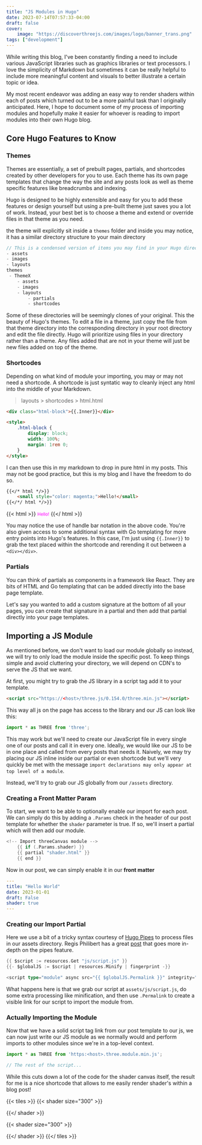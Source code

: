 ```yaml
---
title: "JS Modules in Hugo"
date: 2023-07-14T07:57:33-04:00
draft: false
cover:
    image: "https://discoverthreejs.com/images/logo/banner_trans.png"
tags: ["development"]
---
```


While writing this blog, I've been constantly finding a need to include various JavaScript libraries such as graphics libraries or text processors. I love the simplicity of Markdown but sometimes it can be really helpful to include more meaningful content and visuals to better illustrate a certain topic or idea.

My most recent endeavor was adding an easy way to render shaders within each of posts which turned out to be a more painful task than I originally anticipated. Here, I hope to document some of my process of importing modules and hopefully make it easier for whoever is reading to import modules into their own Hugo blog.

## Core Hugo Features to Know

### Themes

Themes are essentially, a set of prebuilt pages, partials, and shortcodes created by other developers for you to use. Each theme has its own page templates that change the way the site and any posts look as well as theme specific features like breadcrumbs and indexing.

Hugo is designed to be highly extensible and easy for you to add these features or design yourself but using a pre-built theme just saves you a lot of work. Instead, your best bet is to choose a theme and extend or override files in that theme as you need.

the theme will explicitly sit inside a `themes` folder and inside you may notice, it has a similar directory structure to your main directory

```c
// This is a condensed version of items you may find in your Hugo directory
- assets
- images
- layouts
themes
 - ThemeX
    - assets
    - images
    - layouts
        - partials
        - shortcodes
```

Some of these directories will be seemingly clones of your original. This the beauty of Hugo's themes. To edit a file in a theme, just copy the file from that theme directory into the corresponding directory in your root directory and edit the file directly. Hugo will prioritize using files in your directory rather than a theme. Any files added that are not in your theme will just be new files added on top of the theme.

### Shortcodes

Depending on what kind of module your importing, you may or may not need a shortcode. A shortcode is just syntatic way to cleanly inject any html into the middle of your Markdown.

> layouts > shortcodes > html.html
```html
<div class="html-block">{{.Inner}}</div>

<style>
    .html-block {
        display: block;
        width: 100%;
        margin: 1rem 0;
    }
</style>
```

I can then use this in my markdown to drop in pure html in my posts. This may not be good practice, but this is my blog and I have the freedom to do so.

```md
{{</* html */>}}
    <small style="color: magenta;">Hello!</small> 
{{</*/ html */>}}
```
{{< html >}}
    <small style="color: magenta;">Hello!</small> 
{{</ html >}}

You may notice the use of handle bar notation in the above code. You're also given access to some additional syntax with Go templating for more entry points into Hugo's features. In this case, I'm just using `{{.Inner}}` to grab the text placed within the shortcode and rerending it out between a `<div></div>`.

### Partials

You can think of partials as components in a framework like React. They are bits of HTML and Go templating that can be added directly into the base page template.

Let's say you wanted to add a custom signature at the bottom of all your pages, you can create that signature in a partial and then add that partial directly into your page templates.

## Importing a JS Module

As mentioned before, we don't want to load our module globally so instead, we will try to only load the module inside the specific post. To keep things simple and avoid cluttering your directory, we will depend on CDN's to serve the JS that we want.

At first, you might try to grab the JS library in a script tag add it to your template.

```html
<script src="https://<host>/three.js/0.154.0/three.min.js"></script>
```

This way all js on the page has access to the library and our JS can look like this:

```js
import * as THREE from 'three';
```

This may work but we'll need to create our JavaScript file in every single one of our posts and call it in every one. Ideally, we would like our JS to be in one place and called from every posts that needs it. Naively, we may try placing our JS inline inside our partial or even shortcode but we'll very quickly be met with the message `import declarations may only appear at top level of a module`.

Instead, we'll try to grab our JS globally from our `/assets` directory.

### Creating a Front Matter Param

To start, we want to be able to optionally enable our import for each post. We can simply do this by adding a `.Params` check in the header of our post template for whether the `shader` parameter is true. If so, we'll insert a partial which will then add our module.

```go
<!-- Import threeCanvas module -->
    {{ if (.Params.shader) }}
    {{ partial "shader.html" }}
    {{ end }}
```

Now in our post, we can simply enable it in our **front matter**

```yml
---
title: "Hello World"
date: 2023-01-01
draft: False
shader: true
---
```

### Creating our Import Partial

Here we use a bit of a tricky syntax courtesy of [Hugo Pipes](https://gohugo.io/hugo-pipes/introduction/) to process files in our assets directory. Regis Philibert has a great [post](https://www.regisphilibert.com/blog/2018/07/hugo-pipes-and-asset-processing-pipeline/) that goes more in-depth on the pipes feature.

```go
{{ $script := resources.Get "js/script.js" }}
{{- $globalJS := $script | resources.Minify | fingerprint -}}

<script type="module" async src="{{ $globalJS.Permalink }}" integrity="{{ $globalJS.Data.Integrity }}"></script>
```

What happens here is that we grab our script at `assets/js/script.js`, do some extra processing like minification, and then use `.Permalink` to create a visible link for our script to import the module from.

### Actually Importing the Module

Now that we have a solid script tag link from our post template to our js, we can now just write our JS module as we normally would and perform imports to other modules since we're in a top-level context.

```js
import * as THREE from 'https:<host>.three.module.min.js';

// The rest of the script...
```

While this cuts down a lot of the code for the shader canvas itself, the result for me is a nice shortcode that allows to me easily render shader's within a blog post!

{{< tiles >}}
{{< shader size="300" >}}
<script class="fragment-shader" type="x-shader/x-fragment">
    uniform float u_time;
    uniform vec2 u_resolution;

    #define PI 3.1415926538
    #define TAU 6.2831855

    // Inigo Quilez
    vec3 palette( in float t )
    {
        vec3 a = vec3(.5);
        vec3 b = vec3(.5);
        vec3 c = vec3(1.);
        vec3 d = vec3(0.00, 0.33, 0.67);
        return a + b*cos( 6.28318*(c*t+d) );
    }

    float logistic(float x) {
        return 1./(1. + exp(-x));
    }

    float logistic_step(float x) {
        float repeat = 12.*(fract(x)) - 6.; // We want the logistic function between [-6,6]
        return logistic(repeat) + floor(x);
    }

    void main() {
        vec2 uv = (gl_FragCoord.xy*2. - u_resolution.xy) / u_resolution.y;
        float global_dist = length(uv);
        vec4 color;
        float dist = length(uv);
        float angle = atan(uv.y*PI, uv.x*PI);
        float layer_offset = dist*2.*TAU;
        float waves = 1.-sin(dist*5.*TAU - u_time*3.);
        float umbrella = sin(angle*5. + u_time + layer_offset);
        color += vec4(umbrella);
        color += waves;
        color *= vec4(palette(global_dist+u_time*.1),1.);
        color *= pow(color, vec4(1.2)); // Increase contrast
        gl_FragColor = color;
    }
</script>
{{</ shader >}}

{{< shader size="300" >}}
<script class="fragment-shader" type="x-shader/x-fragment">
#ifdef GL_ES
precision mediump float;
#endif

uniform float u_time;
uniform vec2 u_resolution;
uniform vec2 u_mouse;

#define PI 3.1415926538

float square(vec2 uv, vec2 pos, float size) {
    float blur = .02;
    vec2 bot = smoothstep(pos-blur, pos, uv);
    vec2 top = smoothstep(pos+size, pos+size+blur, uv);
    vec2 shape = bot-top;
    return shape.x*shape.y;
}

mat2 rotate(float angle) {
    return mat2(
        cos(angle), -sin(angle),
        sin(angle), cos(angle)
    );
}

void main() {
    vec3 color;
    vec2 uv = (gl_FragCoord.xy*2. - u_resolution.xy) / u_resolution.y;
    float dist = length(uv);
    dist = sin(dist*2. + u_time);
    dist = pow(dist, 8.);

    uv = fract(uv*5.*rotate(u_time*.2) + 3.*sin(u_time*.5))*2. - 1.;

    float shape = square(uv, vec2(-dist/2.), dist);

    shape += smoothstep(-.02, -.01, uv.x) -
     smoothstep(.01, .02, uv.x) +
     smoothstep(-.02, -.01, uv.y) -
     smoothstep(.01, .02, uv.y);
    color = vec3(shape);

    gl_FragColor = vec4(color, 1.);
}
</script>
{{</ shader >}}
{{</ tiles >}}
